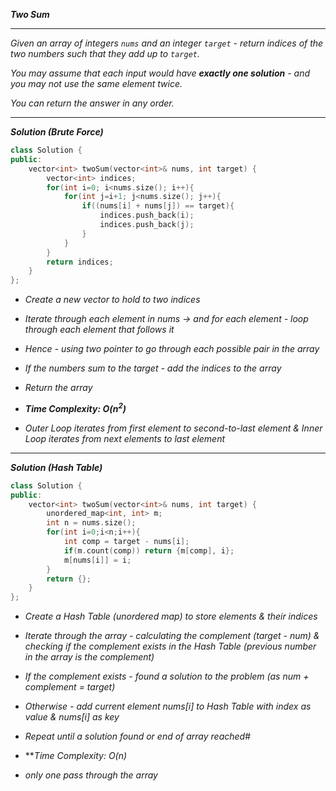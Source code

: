 ***Two Sum***

- - - 

*Given an array of integers `nums` and an integer `target` - return indices of the two numbers such that they add up to `target`.*

*You may assume that each input would have **exactly one solution** - and you may not use the same element twice.*

*You can return the answer in any order.*

- - - 

***Solution (Brute Force)***

```cpp
class Solution {
public:
    vector<int> twoSum(vector<int>& nums, int target) {
        vector<int> indices;
        for(int i=0; i<nums.size(); i++){
            for(int j=i+1; j<nums.size(); j++){
                if((nums[i] + nums[j]) == target){
                    indices.push_back(i);
                    indices.push_back(j);
                }
            }
        }
        return indices;
    }
};
```

- *Create a new vector to hold to two indices*
- *Iterate through each element in nums → and for each element - loop through each element that follows it*
- *Hence - using two pointer to go through each possible pair in the array*
- *If the numbers sum to the target - add the indices to the array*
- *Return the array*

- ***Time Complexity: $O(n^2)$*** 
- *Outer Loop iterates from first element to second-to-last element & Inner Loop iterates from next elements to last element*

- - - 

***Solution (Hash Table)***

```cpp
class Solution {
public:
    vector<int> twoSum(vector<int>& nums, int target) {
        unordered_map<int, int> m;
        int n = nums.size();
        for(int i=0;i<n;i++){
            int comp = target - nums[i];
            if(m.count(comp)) return {m[comp], i};
            m[nums[i]] = i;
        }
        return {};
    }
};
```

- *Create a Hash Table (unordered map) to store elements & their indices*
- *Iterate through the array - calculating the complement (target - num) & checking if the complement exists in the Hash Table (previous number in the array is the complement)*
- *If the complement exists - found a solution to the problem (as num + complement = target)*
- *Otherwise - add current element nums[i] to Hash Table with index as value & nums[i] as key*
- *Repeat until a solution found or end of array reached*#

- ***Time Complexity: $O(n)$*
- *only one pass through the array*

